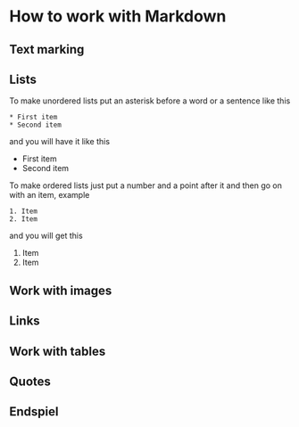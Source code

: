 # How to work with Markdown

## Text marking

## Lists

To make unordered lists put an asterisk before a word or a sentence like this

    * First item
    * Second item

and you will have it like this

* First item
* Second item

To make ordered lists just put a number and a point after it and then go on with an item, example

    1. Item
    2. Item

and you will get this

1. Item
2. Item

## Work with images

## Links

## Work with tables

## Quotes

## Endspiel